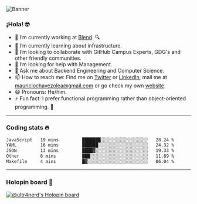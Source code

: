 ![Banner](banner.gif)
### ¡Hola! 🤓

- 🔭 I’m currently working at [Blend](https://blend.com/). 🔍
- 🌱 I’m currently learning about infrastructure.
- 👯 I’m looking to collaborate with GitHub Campus Experts, GDG's and other friendly communities.
- 🤔 I’m looking for help with Management.
- 💬 Ask me about Backend Engineering and Computer Science.
- 📫 How to reach me: Find me on [Twitter](https://twitter.com/ultr4nerd) or [LinkedIn](https://www.linkedin.com/in/ultr4nerd), mail me at [mauriciochavezolea@gmail.com](mailto:mauriciochavezolea@gmail.com) or go check my own [website](https://mauriciochavez.dev).
- 😄 Pronouns: He/him. 
- ⚡ Fun fact: I prefer functional programming rather than object-oriented programming. 🤭
---

### Coding stats 🔥

<!--START_SECTION:waka-->

```txt
JavaScript   19 mins         ███████░░░░░░░░░░░░░░░░░░   28.24 %
YAML         16 mins         ██████░░░░░░░░░░░░░░░░░░░   24.32 %
JSON         13 mins         ████▓░░░░░░░░░░░░░░░░░░░░   19.33 %
Other        8 mins          ███░░░░░░░░░░░░░░░░░░░░░░   11.89 %
Makefile     4 mins          █▓░░░░░░░░░░░░░░░░░░░░░░░   06.04 %
```

<!--END_SECTION:waka-->

---

### Holopin board 🦖

[![@ultr4nerd's Holopin board](https://holopin.me/ultr4nerd)](https://holopin.io/@ultr4nerd)
